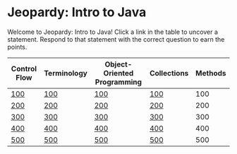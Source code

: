 # Jeopardy: Intro to Java

Welcome to Jeopardy: Intro to Java! Click a link in the table to uncover
a statement. Respond to that statement with the correct question to earn the
points.

| Control Flow | Terminology | Object-Oriented Programming | Collections | Methods |
| ------------ | ----------- | --------------------------- | ----------- | ------- |
| [100][1]     | [100][6]    | [100][11]                   | [100][16]   | 100     |
| [200][2]     | [200][7]    | [200][12]                   | [200][17]   | 200     |
| [300][3]     | [300][8]    | [300][13]                   | [300][18]   | 300     |
| [400][4]     | [400][9]    | [400][14]                   | [400][19]   | 400     |
| [500][5]     | [500][10]   | [500][15]                   | [500][20]   | 500     |

[1]: control-flow/100.md
[2]: control-flow/200.md
[3]: control-flow/300.md
[4]: control-flow/400.md
[5]: control-flow/500.md
[6]: terminology/100.md
[7]: terminology/200.md
[8]: terminology/300.md
[9]: terminology/400.md
[10]: terminology/500.md
[11]: object-oriented-programming/100.md
[12]: object-oriented-programming/200.md
[13]: object-oriented-programming/300.md
[14]: object-oriented-programming/400.md
[15]: object-oriented-programming/500.md
[16]: collections/100.md
[17]: collections/200.md
[18]: collections/300.md
[19]: collections/400.md
[20]: collections/500.md
